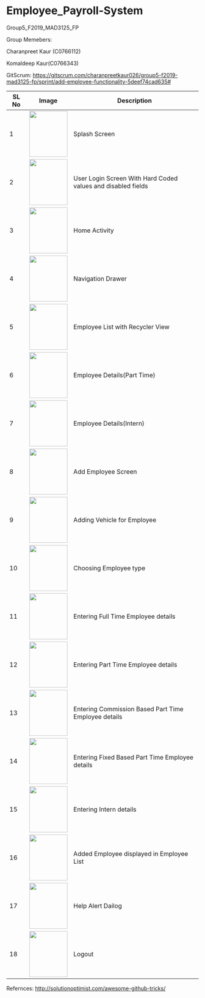# Employee_Payroll-System
Group5_F2019_MAD3125_FP

Group Memebers:

Charanpreet Kaur (C0766112)

Komaldeep Kaur(C0766343)

GitScrum:
https://gitscrum.com/charanpreetkaur026/group5-f2019-mad3125-fp/sprint/add-employee-functionality-5deef74cad635# 

| SL No         | Image               |        Description |
|---------------|---------------------|--------------------|  
1 | <img src="https://user-images.githubusercontent.com/55303195/70644956-05c4e400-1c12-11ea-90c6-74efd40e105d.png" width="100" height="120"/>| Splash Screen|
2 | <img src="https://user-images.githubusercontent.com/55303195/70644968-09f10180-1c12-11ea-9b63-b335efe231c6.png" width="100" height="120"/> | User Login Screen With Hard Coded values and disabled fields
3 | <img src="https://user-images.githubusercontent.com/55303195/70644972-0b222e80-1c12-11ea-81c8-2261c2b67b1d.png" width="100" height="120"/> | Home Activity
4 | <img src="https://user-images.githubusercontent.com/55303195/70644962-08bfd480-1c12-11ea-9321-307b55f4bb2f.png" width="100" height="120"/> | Navigation Drawer
5 | <img src="https://user-images.githubusercontent.com/55303195/70580519-1ded2280-1b82-11ea-8c65-f0d38c7bd75f.PNG" width="100" height="120"/> | Employee List with Recycler View
6 | <img src="https://user-images.githubusercontent.com/55303195/70580519-1ded2280-1b82-11ea-8c65-f0d38c7bd75f.PNG" width="100" height="120"/> | Employee Details(Part Time)
7 | <img src="https://user-images.githubusercontent.com/55303195/70580519-1ded2280-1b82-11ea-8c65-f0d38c7bd75f.PNG" width="100" height="120"/> | Employee Details(Intern)
8 | <img src="https://user-images.githubusercontent.com/55303195/70644976-0c535b80-1c12-11ea-9f4a-79244ac18b5a.png" width="100" height="120"/> | Add Employee Screen
9 | <img src="https://user-images.githubusercontent.com/55303195/70644976-0c535b80-1c12-11ea-9f4a-79244ac18b5a.png" width="100" height="120"/> | Adding Vehicle for Employee
10 | <img src="https://user-images.githubusercontent.com/55303195/70580519-1ded2280-1b82-11ea-8c65-f0d38c7bd75f.PNG" width="100" height="120"/> | Choosing Employee type
11 | <img src="https://user-images.githubusercontent.com/55303195/70580519-1ded2280-1b82-11ea-8c65-f0d38c7bd75f.PNG" width="100" height="120"/> | Entering Full Time Employee details
12 | <img src="https://user-images.githubusercontent.com/55303195/70580519-1ded2280-1b82-11ea-8c65-f0d38c7bd75f.PNG" width="100" height="120"/> | Entering Part Time Employee details
13 | <img src="https://user-images.githubusercontent.com/55303195/70580519-1ded2280-1b82-11ea-8c65-f0d38c7bd75f.PNG" width="100" height="120"/> | Entering Commission Based Part Time Employee details
14 | <img src="https://user-images.githubusercontent.com/55303195/70580519-1ded2280-1b82-11ea-8c65-f0d38c7bd75f.PNG" width="100" height="120"/> | Entering Fixed Based Part Time Employee details
15 | <img src="https://user-images.githubusercontent.com/55303195/70580519-1ded2280-1b82-11ea-8c65-f0d38c7bd75f.PNG" width="100" height="120"/> | Entering Intern details
16 | <img src="https://user-images.githubusercontent.com/55303195/70580519-1ded2280-1b82-11ea-8c65-f0d38c7bd75f.PNG" width="100" height="120"/> | Added Employee displayed in Employee List
17 | <img src="https://user-images.githubusercontent.com/55303195/70644958-06f61100-1c12-11ea-9638-bb64ea997db7.png" width="100" height="120"/> | Help Alert Dailog 
18 | <img src="https://user-images.githubusercontent.com/55303195/70580519-1ded2280-1b82-11ea-8c65-f0d38c7bd75f.PNG" width="100" height="120"/> | Logout

Refernces:
http://solutionoptimist.com/awesome-github-tricks/

